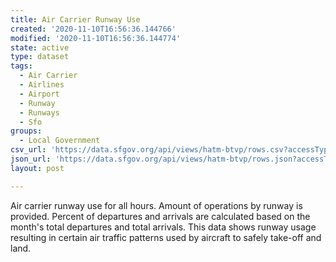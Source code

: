 ```yaml
---
title: Air Carrier Runway Use
created: '2020-11-10T16:56:36.144766'
modified: '2020-11-10T16:56:36.144774'
state: active
type: dataset
tags:
  - Air Carrier
  - Airlines
  - Airport
  - Runway
  - Runways
  - Sfo
groups:
  - Local Government
csv_url: 'https://data.sfgov.org/api/views/hatm-btvp/rows.csv?accessType=DOWNLOAD'
json_url: 'https://data.sfgov.org/api/views/hatm-btvp/rows.json?accessType=DOWNLOAD'
layout: post

---
```

Air carrier runway use for all hours.  Amount of operations by runway is provided. Percent of departures and arrivals are calculated based on the month's total departures and total arrivals.  This data shows runway usage resulting in certain air traffic patterns used by aircraft to safely take-off and land.
